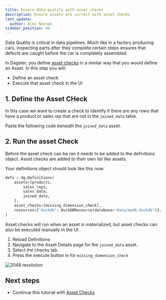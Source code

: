 ```yaml
---
title: Ensure data quality with asset checks
description: Ensure assets are correct with asset checks
last_update:
  author: Alex Noonan
sidebar_position: 40
---
```


Data Quality is critical in data pipelines. Much like in a factory producing cars, inspecting parts after they complete certain steps ensures that defects are caught before the car is completely assembled. 

In Dagster, you define [asset checks](/guides/test/asset-checks) in a similar way that you would define an Asset. In this step you will:

- Define an asset check
- Execute that asset check in the UI

## 1. Define the Asset CHeck

In this case we want to create a check to identify if there are any rows that have a product or sales rep that are not in the `joined_data` table. 

Paste the following code beneath the `joined_data` asset.

<CodeExample filePath="guides/tutorials/etl_tutorial/etl_tutorial/definitions.py" language="python" lineStart="134" lineEnd="149"/>

## 2. Run the asset Check

Before the asset check can be ran it needs to be added to the definitions object. Asset checks are added to their own list like assets. 

Your definitions object should look like this now:

```python
defs = dg.Definitions(
    assets=[products,
        sales_reps,
        sales_data,
        joined_data,
    ],
    asset_checks=[missing_dimension_check],
    resources={"duckdb": DuckDBResource(database="data/mydb.duckdb")},
)
```
Asset checks will run when an asset is materialized, but asset checks can also be executed manually in the UI.

1. Reload Definitions
2. Navigate to the Asset Details page for the `joined_data` asset.
3. Select the checks tab.
4. Press the execute button in for `missing_dimension_check`

  ![2048 resolution](/images/tutorial/etl-tutorial/asset-check.png)

## Next steps

- Continue this tutorial with [Asset Checks](/tutorial/create-and-materialize-partitioned-asset)